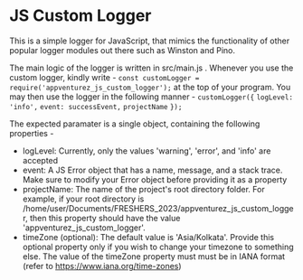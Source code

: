 # JS Custom Logger

This is a simple logger for JavaScript, that mimics the functionality of other popular logger modules out there such
as Winston and Pino. 

The main logic of the logger is written in src/main.js . Whenever you use the custom logger, kindly write -
    `const customLogger = require('appventurez_js_custom_logger');`
at the top of your program. You may then use the logger in the following manner - 
    `customLogger({`
        `logLevel: 'info',`
        `event: successEvent,`
        `projectName`
    `});`

The expected paramater is a single object, containing the following properties - 
  - logLevel: Currently, only the values 'warning', 'error', and 'info' are accepted
  - event: A JS Error object that has a name, message, and a stack trace. Make sure to modify your Error object before providing it as a property
  - projectName: The name of the project's root directory folder. For example, if your root directory is /home/user/Documents/FRESHERS_2023/appventurez_js_custom_logger, then this property should have the value 'appventurez_js_custom_logger'.
  - timeZone (optional): The default value is 'Asia/Kolkata'. Provide this optional property only if you wish to change your timezone to something else. The value of the timeZone property must must be in IANA format (refer to https://www.iana.org/time-zones) 

